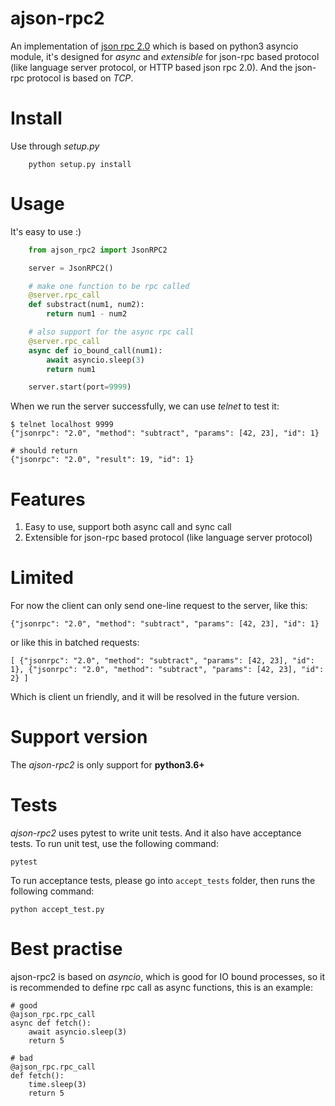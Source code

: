 # ajson-rpc2
An implementation of [json rpc 2.0](http://www.jsonrpc.org/) which is based on python3 asyncio module, it's designed for *async* and *extensible* for json-rpc based protocol (like language server protocol, or HTTP based json rpc 2.0).  And the json-rpc protocol is based on *TCP*.

# Install
Use through *setup.py*

```shell
    python setup.py install
```

# Usage
It's easy to use :)
```python
    from ajson_rpc2 import JsonRPC2

    server = JsonRPC2()

    # make one function to be rpc called
    @server.rpc_call
    def substract(num1, num2):
        return num1 - num2

    # also support for the async rpc call
    @server.rpc_call
    async def io_bound_call(num1):
        await asyncio.sleep(3)
        return num1

    server.start(port=9999)
```

When we run the server successfully, we can use *telnet* to test it:

    $ telnet localhost 9999
    {"jsonrpc": "2.0", "method": "subtract", "params": [42, 23], "id": 1}

    # should return
    {"jsonrpc": "2.0", "result": 19, "id": 1}

# Features
1. Easy to use, support both async call and sync call
2. Extensible for json-rpc based protocol (like language server protocol)

# Limited
For now the client can only send one-line request to the server, like this:

    {"jsonrpc": "2.0", "method": "subtract", "params": [42, 23], "id": 1}

or like this in batched requests:

    [ {"jsonrpc": "2.0", "method": "subtract", "params": [42, 23], "id": 1}, {"jsonrpc": "2.0", "method": "subtract", "params": [42, 23], "id": 2} ]

Which is client un friendly, and it will be resolved in the future version.

# Support version
The *ajson-rpc2* is only support for **python3.6+**

# Tests
*ajson-rpc2* uses pytest to write unit tests.  And it also have acceptance tests.  To run unit test, use the following command:

    pytest

To run acceptance tests, please go into `accept_tests` folder, then runs the following command:

    python accept_test.py


# Best practise
ajson-rpc2 is based on *asyncio*, which is good for IO bound processes, so it is recommended to define rpc call as async functions, this is an example:

    # good
    @ajson_rpc.rpc_call
    async def fetch():
        await asyncio.sleep(3)
        return 5

    # bad
    @ajson_rpc.rpc_call
    def fetch():
        time.sleep(3)
        return 5
